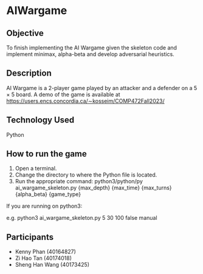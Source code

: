 # AIWargame

## Objective
To finish implementing the AI Wargame given the skeleton code and implement minimax, alpha-beta and develop adversarial heuristics.

## Description
AI Wargame is a 2-player game played by an attacker and a defender on a 5 × 5 board. 
A demo of the game is available at https://users.encs.concordia.ca/∼kosseim/COMP472Fall2023/

## Technology Used
Python

## How to run the game
1. Open a terminal.
2. Change the directory to where the Python file is located.
3. Run the appropriate command: python3/python/py ai_wargame_skeleton.py {max_depth} {max_time} {max_turns} {alpha_beta} {game_type}

If you are running on python3:

e.g. python3 ai_wargame_skeleton.py 5 30 100 false manual

## Participants
* Kenny Phan (40164827)
* Zi Hao Tan (40174018)
* Sheng Han Wang (40173425)


